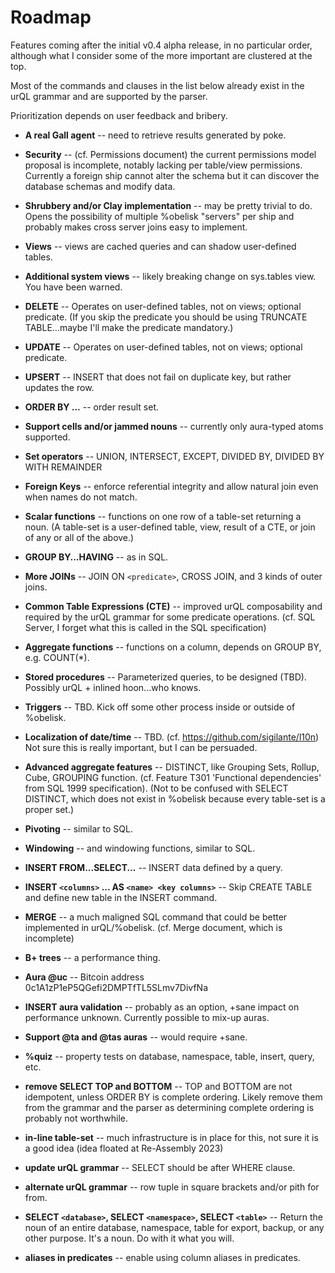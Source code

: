 # Roadmap

Features coming after the initial v0.4 alpha release, in no particular order, although what I consider some of the more important are clustered at the top.

Most of the commands and clauses in the list below already exist in the urQL grammar and are supported by the parser.

Prioritization depends on user feedback and bribery.

* __A real Gall agent__ -- need to retrieve results generated by poke.
* __Security__ -- (cf. Permissions document) the current permissions model proposal is incomplete, notably lacking per table/view permissions. Currently a foreign ship cannot alter the schema but it can discover the database schemas and modify data.
* __Shrubbery and/or Clay implementation__ -- may be pretty trivial to do. Opens the possibility of multiple %obelisk "servers" per ship and probably makes cross server joins easy to implement.

* __Views__ -- views are cached queries and can shadow user-defined tables.
* __Additional system views__ -- likely breaking change on sys.tables view. You have been warned.

* __DELETE__ -- Operates on user-defined tables, not on views; optional predicate. (If you skip the predicate you should be using TRUNCATE TABLE...maybe I'll make the predicate mandatory.)
* __UPDATE__ -- Operates on user-defined tables, not on views; optional predicate.
* __UPSERT__ -- INSERT that does not fail on duplicate key, but rather updates the row.

* __ORDER BY ...__ -- order result set.

* __Support cells and/or jammed nouns__ -- currently only aura-typed atoms supported.
* __Set operators__ -- UNION, INTERSECT, EXCEPT, DIVIDED BY, DIVIDED BY WITH REMAINDER
* __Foreign Keys__ -- enforce referential integrity and allow natural join even when names do not match.
* __Scalar functions__ -- functions on one row of a table-set returning a noun. (A table-set is a user-defined table, view, result of a CTE, or join of any or all of the above.)
* __GROUP BY...HAVING__ -- as in SQL.
* __More JOINs__ -- JOIN ON `<predicate>`, CROSS JOIN, and 3 kinds of outer joins.
* __Common Table Expressions (CTE)__ -- improved urQL composability and required by the urQL grammar for some predicate operations. (cf. SQL Server, I forget what this is called in the SQL specification)
* __Aggregate functions__ -- functions on a column, depends on GROUP BY, e.g. COUNT(*).
* __Stored procedures__ -- Parameterized queries, to be designed (TBD). Possibly urQL + inlined hoon...who knows.
* __Triggers__ -- TBD. Kick off some other process inside or outside of %obelisk.
* __Localization of date/time__ -- TBD. (cf. https://github.com/sigilante/l10n) Not sure this is really important, but I can be persuaded.
* __Advanced aggregate features__ -- DISTINCT, like Grouping Sets, Rollup, Cube, GROUPING function. (cf. Feature T301 'Functional dependencies' from SQL 1999 specification). (Not to be confused with SELECT DISTINCT, which does not exist in %obelisk because every table-set is a proper set.)
* __Pivoting__ -- similar to SQL.
* __Windowing__ -- and windowing functions, similar to SQL.
* __INSERT FROM...SELECT...__ -- INSERT data defined by a query.
* __INSERT `<columns>` ... AS `<name> <key columns>`__ -- Skip CREATE TABLE and define new table in the INSERT command.
* __MERGE__ -- a much maligned SQL command that could be better implemented in urQL/%obelisk. (cf. Merge document, which is incomplete)
* __B+ trees__ -- a performance thing.

* __Aura @uc__ -- Bitcoin address 0c1A1zP1eP5QGefi2DMPTfTL5SLmv7DivfNa
* __INSERT aura validation__ -- probably as an option, +sane impact on performance unknown. Currently possible to mix-up auras.
* __Support @ta and @tas auras__ -- would require +sane.

* __%quiz__ -- property tests on database, namespace, table, insert, query, etc.

* __remove SELECT TOP and BOTTOM__ -- TOP and BOTTOM are not idempotent, unless ORDER BY is complete ordering. Likely remove them from the grammar and the parser as determining complete ordering is probably not worthwhile.
* __in-line table-set__ -- much infrastructure is in place for this, not sure it is a good idea (idea floated at Re-Assembly 2023)
* __update urQL grammar__ -- SELECT should be after WHERE clause.
* __alternate urQL grammar__ -- row tuple in square brackets and/or pith for from.
* __SELECT `<database>`, SELECT `<namespace>`, SELECT `<table>`__ -- Return the noun of an entire database, namespace, table for export, backup, or any other purpose. It's a noun. Do with it what you will.
* __aliases in predicates__ -- enable using column aliases in predicates.

